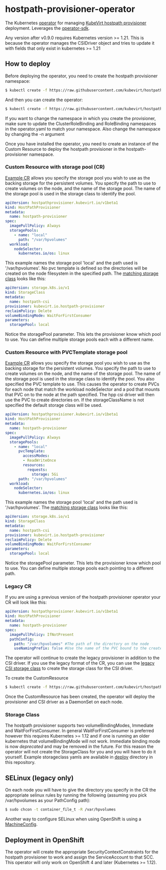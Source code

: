 # hostpath-provisioner-operator
The Kubernetes [operator](https://github.com/operator-framework) for managing [KubeVirt hostpath provisioner](https://github.com/kubevirt/hostpath-provisioner) deployment.
Leverages the [operator-sdk](https://github.com/operator-framework/operator-sdk/).

Any version after v0.9.0 requires Kubernetes version >= 1.21. This is because the operator manages the CSIDriver object and tries to update it with fields that only exist in kubernetes >= 1.21

## How to deploy
Before deploying the operator, you need to create the hostpath provisioner namespace:
```bash
$ kubectl create -f https://raw.githubusercontent.com/kubevirt/hostpath-provisioner-operator/main/deploy/namespace.yaml
```
And then you can create the operator:
```bash
$ kubectl create -f https://raw.githubusercontent.com/kubevirt/hostpath-provisioner-operator/main/deploy/operator.yaml -n hostpath-provisioner
```

If you want to change the namespace in which you create the provisioner, make sure to update the ClusterRoleBinding and RoleBinding namespaces in the operator.yaml to match your namespace. Also change the namespace by changing the -n argument

Once you have installed the operator, you need to create an instance of the Custom Resource to deploy the hostpath provisioner in the hostpath-provisioner namespace.

### Custom Resource with storage pool (CR)
[Example CR](deploy/hostpathprovisioner_cr.yaml) allows you specify the storage pool you wish to use as the backing storage for the persistent volumes. You specify the path to use to create volumes on the node, and the name of the storage pool. The name of the storage pool is used in the storage class to identify the pool.

```yaml
apiVersion: hostpathprovisioner.kubevirt.io/v1beta1
kind: HostPathProvisioner
metadata:
  name: hostpath-provisioner
spec:
  imagePullPolicy: Always
  storagePools:
    - name: "local"
      path: "/var/hpvolumes"
  workload:
    nodeSelector:
      kubernetes.io/os: linux
```
This example names the storage pool 'local' and the path used is '/var/hpvolumes'. No pvc template is defined so the directories will be created on the node filesystem in the specified path. The [matching storage class](deploy/storageclass-wffc-csi.yaml) looks like this:
```yaml
apiVersion: storage.k8s.io/v1
kind: StorageClass
metadata:
  name: hostpath-csi
provisioner: kubevirt.io.hostpath-provisioner
reclaimPolicy: Delete
volumeBindingMode: WaitForFirstConsumer
parameters:
  storagePool: local
```
Notice the storagePool parameter. This lets the provisioner know which pool to use. You can define multiple storage pools each
with a different name.

### Custom Resource with PVCTemplate storage pool
[Example CR](deploy/hostpathprovisioner_pvctemplate_cr.yaml) allows you specify the storage pool you wish to use as the backing storage for the persistent volumes. You specify the path to use to create volumes on the node, and the name of the storage pool. The name of the storage pool is used in the storage class to identify the pool. You also specified the PVC template to use. This causes the operator to create PVCs for each node that match the workload nodeSelector and a pod that mounts that PVC on to the node at the path specified. The hpp csi driver will then use the PVC to create directories on. If the storageClassName is not specified the default storage class will be used.

```yaml
apiVersion: hostpathprovisioner.kubevirt.io/v1beta1
kind: HostPathProvisioner
metadata:
  name: hostpath-provisioner
spec:
  imagePullPolicy: Always
  storagePools:
    - name: "local"
      pvcTemplate:
        accessModes:
        - ReadWriteOnce
        resources:
          requests:
            storage: 5Gi
      path: "/var/hpvolumes"
  workload:
    nodeSelector:
      kubernetes.io/os: linux
```
This example names the storage pool 'local' and the path used is '/var/hpvolumes'. The [matching storage class](deploy/storageclass-wffc-csi.yaml) looks like this:
```yaml
apiVersion: storage.k8s.io/v1
kind: StorageClass
metadata:
  name: hostpath-csi
provisioner: kubevirt.io.hostpath-provisioner
reclaimPolicy: Delete
volumeBindingMode: WaitForFirstConsumer
parameters:
  storagePool: local
```
Notice the storagePool parameter. This lets the provisioner know which pool to use. You can define multiple storage pools each
pointing to a different path.

### Legacy CR
If you are using a previous version of the hostpath provisioner operator your CR will look like this:
```yaml
apiVersion: hostpathprovisioner.kubevirt.io/v1beta1
kind: HostPathProvisioner
metadata:
  name: hostpath-provisioner
spec:
  imagePullPolicy: IfNotPresent
  pathConfig:
    path: "/var/hpvolumes" #The path of the directory on the node
    useNamingPrefix: false #Use the name of the PVC bound to the created PV as part of the directory name.
```
The operator will continue to create the legacy provisioner in addition to the CSI driver. If you use the legacy format of the CR, you can use the [legacy CSI storage class](deploy/storageclass-wffc-legacy-csi.yaml) to create the storage class for the CSI driver.

To create the CustomResource
```bash
$ kubectl create -f https://raw.githubusercontent.com/kubevirt/hostpath-provisioner-operator/main/deploy/hostpathprovisioner_cr.yaml -n hostpath-provisioner
```
Once the CustomResource has been created, the operator will deploy the provisioner and CSI driver as a DaemonSet on each node.

### Storage Class
The hostpath provisioner supports two volumeBindingModes, Immediate and WaitForFirstConsumer. In general WaitForFirstConsumer is preferred however this requires Kubernetes >= 1.12 and if one is running an older kubernetes that volumeBindingMode will not work. Immediate binding mode is now *deprecated* and may be removed in the future. For this reason the operator will not create the StorageClass for you and you will have to do it yourself. Example storageclass yamls are available in [deploy](deploy) directory in this repository.

## SELinux (legacy only)
On each node you will have to give the directory you specify in the CR the appropriate selinux rules by running the following (assuming you pick /var/hpvolumes as your PathConfig path):
```bash
$ sudo chcon -t container_file_t -R /var/hpvolumes
```

Another way to configure SELinux when using OpenShift is using a [MachineConfig](./contrib/machineconfig-selinux-hpp.yaml).

## Deployment in OpenShift
The operator will create the appropriate SecurityContextConstraints for the hostpath provisioner to work and assign the ServiceAccount to that SCC. This operator will only work on OpenShift 4 and later (Kubernetes >= 1.12).
